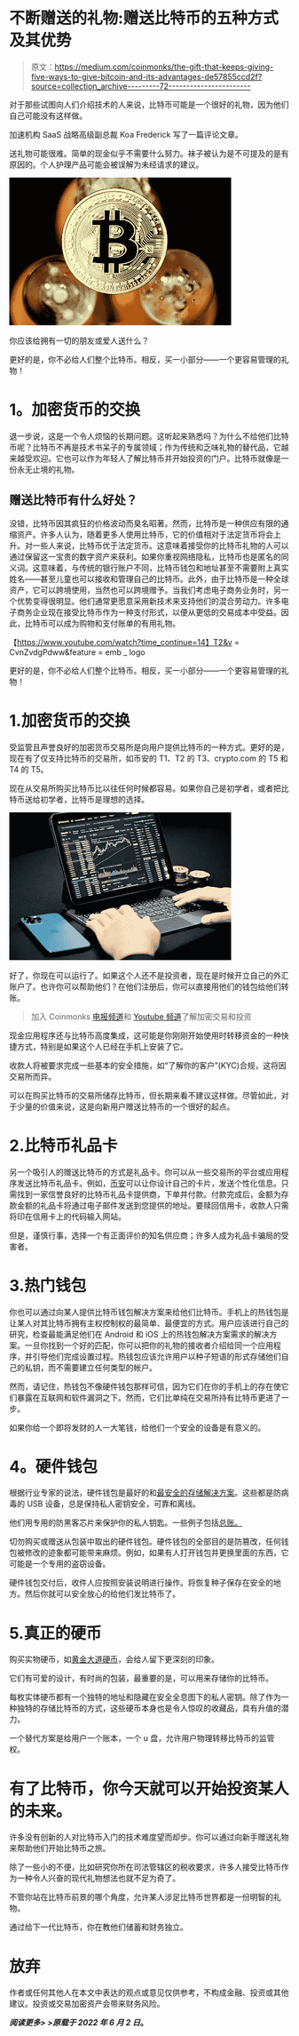 # 不断赠送的礼物:赠送比特币的五种方式及其优势

> 原文：<https://medium.com/coinmonks/the-gift-that-keeps-giving-five-ways-to-give-bitcoin-and-its-advantages-de57855ccd2f?source=collection_archive---------72----------------------->

对于那些试图向人们介绍技术的人来说，比特币可能是一个很好的礼物，因为他们自己可能没有这样做。

加速机构 SaaS 战略高级副总裁 Koa Frederick 写了一篇评论文章。

送礼物可能很难。简单的现金似乎不需要什么努力。袜子被认为是不可提及的是有原因的。个人护理产品可能会被误解为未经请求的建议。

![](img/9da1c7ee365c64880a8d4bf0a7ef1942.png)

你应该给拥有一切的朋友或爱人送什么？

更好的是，你不必给人们整个比特币。相反，买一小部分——一个更容易管理的礼物！

# **1。加密货币的交换**

退一步说，这是一个令人烦恼的长期问题。这听起来熟悉吗？为什么不给他们比特币呢？比特币不再是技术书呆子的专属领域；作为传统和乏味礼物的替代品，它越来越受欢迎。它也可以作为年轻人了解比特币并开始投资的门户。比特币就像是一份永无止境的礼物。

## 赠送比特币有什么好处？

没错，比特币因其疯狂的价格波动而臭名昭著。然而，比特币是一种供应有限的通缩资产。许多人认为，随着更多人使用比特币，它的价值相对于法定货币将会上升。对一些人来说，比特币优于法定货币。这意味着接受你的比特币礼物的人可以通过保留这一宝贵的数字资产来获利。如果你重视网络隐私，比特币也是匿名的同义词。这意味着，与传统的银行账户不同，比特币钱包和地址甚至不需要附上真实姓名——甚至儿童也可以接收和管理自己的比特币。此外，由于比特币是一种全球资产，它可以跨境使用，当然也可以跨境赠予。当我们考虑电子商务业务时，另一个优势变得很明显。他们通常更愿意采用新技术来支持他们的混合劳动力。许多电子商务企业现在接受比特币作为一种支付形式，以便从更低的交易成本中受益。因此，比特币可以成为购物和支付账单的有用礼物。

【https://www.youtube.com/watch?time_continue=14】T2&v = CvnZvdgPdww&feature = emb _ logo

更好的是，你不必给人们整个比特币。相反，买一小部分——一个更容易管理的礼物！

# 1.加密货币的交换

受监管且声誉良好的加密货币交易所是向用户提供比特币的一种方式。更好的是，现在有了仅支持比特币的交易所，如币安的 T1、T2 的 T3、crypto.com 的 T5 和 T4 的 T5。

现在从交易所购买比特币比以往任何时候都容易。如果你自己是初学者，或者把比特币送给初学者，比特币是理想的选择。

![](img/c6be3b9df933c38c6aaf1b57bfa1499b.png)

好了，你现在可以运行了。如果这个人还不是投资者，现在是时候开立自己的外汇账户了。也许你可以帮助他们？在他们注册后，你可以直接用他们的钱包给他们转账。

> 加入 Coinmonks [电报频道](https://t.me/coincodecap)和 [Youtube 频道](https://www.youtube.com/c/coinmonks/videos)了解加密交易和投资

现金应用程序还与比特币高度集成，这可能是你刚刚开始使用时转移资金的一种快捷方式，特别是如果这个人已经在手机上安装了它。

收款人将被要求完成一些基本的安全措施，如“了解你的客户”(KYC)合规，这将因交易所而异。

可以在购买比特币的交易所储存比特币，但长期来看不建议这样做。尽管如此，对于少量的价值来说，这是向新用户赠送比特币的一个很好的起点。

# 2.比特币礼品卡

另一个吸引人的赠送比特币的方式是礼品卡。你可以从一些交易所的平台或应用程序发送比特币礼品卡。例如，[币安](https://accounts.binance.com/en/register?ref=215452710)可以让你设计自己的卡片，发送个性化信息。只需找到一家信誉良好的比特币礼品卡提供商，下单并付款。付款完成后，金额为存款金额的礼品卡将通过电子邮件发送到您提供的地址。要赎回信用卡，收款人只需将印在信用卡上的代码输入网站。

但是，谨慎行事，选择一个有正面评价的知名供应商；许多人成为礼品卡骗局的受害者。

# 3.热门钱包

你也可以通过向某人提供比特币钱包解决方案来给他们比特币。手机上的热钱包是让某人对其比特币拥有主权控制权的最简单、最便宜的方式。用户应该进行自己的研究，检查最能满足他们在 Android 和 iOS 上的热钱包解决方案需求的解决方案。一旦你找到一个好的匹配，你可以把你的礼物的接收者介绍给同一个应用程序，并引导他们完成设置过程。热钱包应该允许用户以种子短语的形式存储他们自己的私钥，而不需要建立任何类型的帐户。

然而，请记住，热钱包不像硬件钱包那样可信，因为它们在你的手机上的存在使它们暴露在互联网和软件漏洞之下。然而，它们比单纯在交易所持有比特币更进了一步。

如果你给一个即将发财的人一大笔钱，给他们一个安全的设备是有意义的。

# **4。硬件钱包**

根据行业专家的说法，硬件钱包是最好的和[最安全的存储解决方案](https://mkt57.blogspot.com/2021/09/review-of-ledger-nano-x-cryptocurrency.html)。这些都是防病毒的 USB 设备，总是保持私人密钥安全，可靠和离线。

他们用专用的防黑客芯片来保护你的私人钥匙。一些例子包括[总账。](https://shop.ledger.com?r=de7d860fa0e3)

切勿购买或赠送从包装中取出的硬件钱包。硬件钱包的全部目的是防篡改，任何钱包被修改的迹象都可能带来麻烦。例如，如果有人打开钱包并更换里面的东西，它可能是一个专用的盗窃设备。

硬件钱包交付后，收件人应按照安装说明进行操作。将恢复种子保存在安全的地方。然后你就可以安全放心的给他们发比特币了。

# 5.真正的硬币

购买实物硬币，如[黄金大道硬币](https://www.goldavenue.com/en?r=4ed6e31581)，会给人留下更深刻的印象。

它们有可爱的设计，有时尚的包装，最重要的是，可以用来存储你的比特币。

每枚实体硬币都有一个独特的地址和隐藏在安全全息图下的私人密钥。除了作为一种独特的存储比特币的方式，这些硬币本身也是令人惊叹的收藏品，具有升值的潜力。

一个替代方案是给用户一个账本，一个 u 盘，允许用户物理转移比特币的监管权。

# 有了比特币，你今天就可以开始投资某人的未来。

许多没有创新的人对比特币入门的技术难度望而却步。你可以通过向新手赠送礼物来帮助他们开始比特币之旅。

除了一些小的不便，比如研究你所在司法管辖区的税收要求，许多人接受比特币作为一种令人兴奋的现代礼物想法也就不足为奇了。

不管你站在比特币前景的哪个角度，允许某人涉足比特币世界都是一份明智的礼物。

通过给下一代比特币，你在教他们储蓄和财务独立。

# 放弃

作者或任何其他人在本文中表达的观点或意见仅供参考，不构成金融、投资或其他建议。投资或交易加密资产会带来财务风险。

***阅读更多> >原载于 2022 年 6 月 2 日***[](https://mkt57.blogspot.com/2022/06/the-gift-that-keeps-giving-five-ways-to.html)****。****